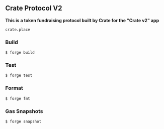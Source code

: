 ## Crate Protocol V2

**This is a token fundraising protocol built by Crate for the "Crate v2" app**

`crate.place`

### Build

```shell
$ forge build
```

### Test

```shell
$ forge test
```

### Format

```shell
$ forge fmt
```

### Gas Snapshots

```shell
$ forge snapshot
```
